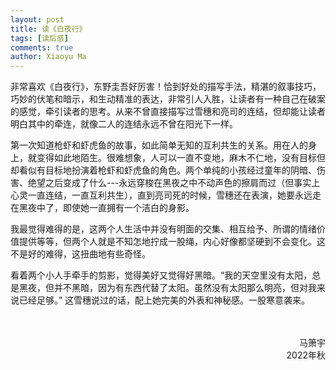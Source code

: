 ```yaml
---
layout: post
title: 读《白夜行》
tags: [读后感]
comments: true
author: Xiaoyu Ma
---
```


非常喜欢《白夜行》，东野圭吾好厉害！恰到好处的描写手法，精湛的叙事技巧，巧妙的伏笔和暗示，和生动精准的表达，非常引人入胜，让读者有一种自己在破案的感觉，牵引读者的思考。从来不曾直接描写过雪穗和亮司的连结，但却能让读者明白其中的牵连，就像二人的连结永远不曾在阳光下一样。

第一次知道枪虾和虾虎鱼的故事，如此简单无知的互利共生的关系。用在人的身上，就变得如此地陌生。很难想象，人可以一直不变地，麻木不仁地，没有目标但却看似有目标地扮演着枪虾和虾虎鱼的角色。两个单纯的小孩经过童年的阴暗、伤害、绝望之后变成了什么---永远穿梭在黑夜之中不动声色的擦肩而过（但事实上心灵一直连结，一直互利共生），直到亮司死的时候，雪穗还在表演，她要永远走在黑夜中了，即使她一直拥有一个洁白的身影。

我最觉得难得的是，这两个人生活中并没有明面的交集、相互给予、所谓的情绪价值提供等等，但两个人就是不知怎地拧成一股绳，内心好像都坚硬到不会变化。这不是好的难得，这扭曲地有些奇怪。

看着两个小人手牵手的剪影，觉得美好又觉得好黑暗。“我的天空里没有太阳，总是黑夜，但并不黑暗，因为有东西代替了太阳。虽然没有太阳那么明亮，但对我来说已经足够。” 这雪穗说过的话，配上她完美的外表和神秘感。一股寒意袭来。


<br />
<br />
<div style="text-align: right"> 马箫宇 </div>
<div style="text-align: right"> 2022年秋 </div>
